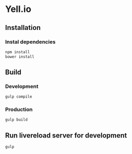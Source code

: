 Yell.io
=======

## Installation

### Instal dependencies
```sh
npm install
bower install
```

## Build

### Development
```sh
gulp compile
```

### Production
```sh
gulp build
```

## Run livereload server for development
```sh
gulp
```
